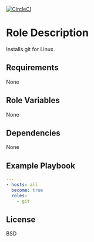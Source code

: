 [![CircleCI](https://circleci.com/gh/ansible-roles-mamono210/git/tree/main.svg?style=svg)](https://circleci.com/gh/ansible-roles-mamono210/git/tree/main)

Role Description
=========

Installs git for Linux.

Requirements
------------

None

Role Variables
--------------

None

Dependencies
------------

None

Example Playbook
----------------

```YAML
---
- hosts: all
  become: true
  roles:
    - git
```

License
-------

BSD
